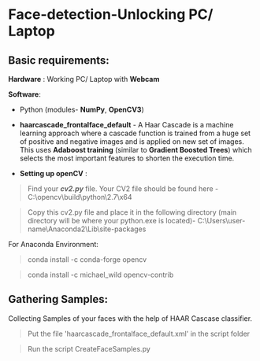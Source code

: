 # Face-detection-Unlocking PC/ Laptop

## Basic requirements:
**Hardware** : Working PC/ Laptop with **Webcam**

**Software**:  
- Python (modules- **NumPy**, **OpenCV3**)
- **haarcascade_frontalface_default** - A Haar Cascade is a machine learning approach where a cascade function is trained from a huge 
set of positive and negative images and is applied on new set of images.
This uses **Adaboost training** (similar to **Gradient Boosted Trees**) which selects the most important features to shorten the execution time. 
   
- **Setting up openCV** :

> Find your ***cv2.py*** file.
> Your CV2 file should be found here - C:\opencv\build\python\2.7\x64

> Copy this cv2.py file and place it in the following directory (main directory will be where your python.exe is located)-
> C:\Users\user-name\Anaconda2\Lib\site-packages

For Anaconda Environment:

> conda install -c conda-forge opencv

> conda install -c michael_wild opencv-contrib 


## Gathering Samples:

Collecting Samples of your faces with the help of HAAR Cascase classifier.

> Put the file 'haarcascade_frontalface_default.xml' in the script folder

> Run the script CreateFaceSamples.py

